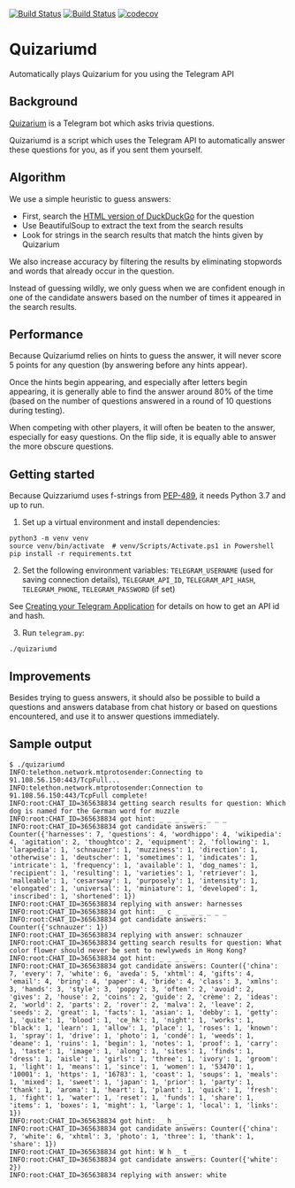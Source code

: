[![Build Status](https://dev.azure.com/yijiayu/quizariumd/_apis/build/status/yi-jiayu.quizariumd?branchName=master)](https://dev.azure.com/yijiayu/quizariumd/_build/latest?definitionId=1?branchName=master)
[![Build Status](https://travis-ci.com/yi-jiayu/quizariumd.svg?branch=master)](https://travis-ci.com/yi-jiayu/quizariumd)
[![codecov](https://codecov.io/gh/yi-jiayu/quizariumd/branch/master/graph/badge.svg)](https://codecov.io/gh/yi-jiayu/quizariumd)

# Quizariumd
Automatically plays Quizarium for you using the Telegram API

## Background

[Quizarium](https://quizarium.com/) is a Telegram bot which asks trivia questions.

Quizariumd is a script which uses the Telegram API to automatically answer these questions for you, as if you sent them yourself.

## Algorithm

We use a simple heuristic to guess answers:

- First, search the [HTML version of DuckDuckGo](https://duckduckgo.com/html/) for the question
- Use BeautifulSoup to extract the text from the search results
- Look for strings in the search results that match the hints given by Quizarium

We also increase accuracy by filtering the results by eliminating stopwords and words that already occur in the question.

Instead of guessing wildly, we only guess when we are confident enough in one of the candidate answers based on the number of times it appeared in the search results.

## Performance

Because Quizariumd relies on hints to guess the answer, it will never score 5 points for any question (by answering before any hints appear).

Once the hints begin appearing, and especially after letters begin appearing, it is generally able to find the answer around 80% of the time (based on the number of questions answered in a round of 10 questions during testing).

When competing with other players, it will often be beaten to the answer, especially for easy questions. On the flip side, it is equally able to answer the more obscure questions.

## Getting started

Because Quizzariumd uses f-strings from [PEP-489](https://www.python.org/dev/peps/pep-0498/), it needs Python 3.7 and up to run.

1. Set up a virtual environment and install dependencies:
 
 ```shell
python3 -m venv venv
source venv/bin/activate  # venv/Scripts/Activate.ps1 in Powershell
pip install -r requirements.txt
 ```
 
2. Set the following environment variables: `TELEGRAM_USERNAME` (used for saving connection details), `TELEGRAM_API_ID`, `TELEGRAM_API_HASH`, `TELEGRAM_PHONE`, `TELEGRAM_PASSWORD` (if set)
 
See [Creating your Telegram Application](https://core.telegram.org/api/obtaining_api_id) for details on how to get an API id and hash.
 
3. Run `telegram.py`:

```shell
./quizariumd
```

## Improvements

Besides trying to guess answers, it should also be possible to build a questions and answers database from chat history or based on questions encountered, and use it to answer questions immediately.

## Sample output
```shell
$ ./quizariumd 
INFO:telethon.network.mtprotosender:Connecting to 91.108.56.150:443/TcpFull...
INFO:telethon.network.mtprotosender:Connection to 91.108.56.150:443/TcpFull complete!
INFO:root:CHAT_ID=365638834 getting search results for question: Which dog is named for the German word for muzzle
INFO:root:CHAT_ID=365638834 got hint: _ _ _ _ _ _ _ _ _
INFO:root:CHAT_ID=365638834 got candidate answers: Counter({'harnesses': 7, 'questions': 4, 'wordhippo': 4, 'wikipedia': 4, 'agitation': 2, 'thoughtco': 2, 'equipment': 2, 'following': 1, 'larapedia': 1, 'schnauzer': 1, 'muzziness': 1, 'direction': 1, 'otherwise': 1, 'deutscher': 1, 'sometimes': 1, 'indicates': 1, 'intricate': 1, 'frequency': 1, 'available': 1, 'dog_names': 1, 'recipient': 1, 'resulting': 1, 'varieties': 1, 'retriever': 1, 'malleable': 1, 'cesarsway': 1, 'purposely': 1, 'intensity': 1, 'elongated': 1, 'universal': 1, 'miniature': 1, 'developed': 1, 'inscribed': 1, 'shortened': 1})
INFO:root:CHAT_ID=365638834 replying with answer: harnesses
INFO:root:CHAT_ID=365638834 got hint: _ c _ _ _ _ _ _ _
INFO:root:CHAT_ID=365638834 got candidate answers: Counter({'schnauzer': 1})
INFO:root:CHAT_ID=365638834 replying with answer: schnauzer
INFO:root:CHAT_ID=365638834 getting search results for question: What color flower should never be sent to newlyweds in Hong Kong?
INFO:root:CHAT_ID=365638834 got hint: _ _ _ _ _
INFO:root:CHAT_ID=365638834 got candidate answers: Counter({'china': 7, 'every': 7, 'white': 6, 'aveda': 5, 'xhtml': 4, 'gifts': 4, 'email': 4, 'bring': 4, 'paper': 4, 'bride': 4, 'class': 3, 'xmlns': 3, 'hands': 3, 'style': 3, 'poppy': 3, 'often': 2, 'avoid': 2, 'gives': 2, 'house': 2, 'coins': 2, 'guide': 2, 'crème': 2, 'ideas': 2, 'world': 2, 'parts': 2, 'rover': 2, 'malva': 2, 'leave': 2, 'seeds': 2, 'great': 1, 'facts': 1, 'asian': 1, 'debby': 1, 'getty': 1, 'quite': 1, 'blood': 1, 'ce_hk': 1, 'night': 1, 'works': 1, 'black': 1, 'learn': 1, 'allow': 1, 'place': 1, 'roses': 1, 'known': 1, 'spray': 1, 'drive': 1, 'photo': 1, 'condé': 1, 'weeds': 1, 'deane': 1, 'ruins': 1, 'begin': 1, 'notes': 1, 'proof': 1, 'carry': 1, 'taste': 1, 'image': 1, 'along': 1, 'sites': 1, 'finds': 1, 'dress': 1, 'aisle': 1, 'girls': 1, 'three': 1, 'ivory': 1, 'groom': 1, 'light': 1, 'means': 1, 'since': 1, 'women': 1, '53470': 1, '10001': 1, 'https': 1, '16783': 1, 'coast': 1, 'soups': 1, 'meals': 1, 'mixed': 1, 'sweet': 1, 'japan': 1, 'prior': 1, 'party': 1, 'thank': 1, 'aroma': 1, 'heart': 1, 'plant': 1, 'quick': 1, 'fresh': 1, 'fight': 1, 'water': 1, 'reset': 1, 'funds': 1, 'share': 1, 'items': 1, 'boxes': 1, 'might': 1, 'large': 1, 'local': 1, 'links': 1})
INFO:root:CHAT_ID=365638834 got hint: _ h _ _ _
INFO:root:CHAT_ID=365638834 got candidate answers: Counter({'china': 7, 'white': 6, 'xhtml': 3, 'photo': 1, 'three': 1, 'thank': 1, 'share': 1})
INFO:root:CHAT_ID=365638834 got hint: W h _ t _
INFO:root:CHAT_ID=365638834 got candidate answers: Counter({'white': 2})
INFO:root:CHAT_ID=365638834 replying with answer: white
```
